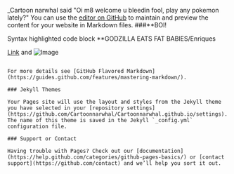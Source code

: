 _Cartoon narwhal said "Oi m8 welcome u bleedin fool, play any pokemon lately?"
You can use the [editor on GitHub](https://github.com/Cartoonnarwhal/Cartoonnarwhal.github.io/edit/master/index.md) to maintain and preview the content for your website in Markdown files.
###**BOI!


Syntax highlighted code block
**GODZILLA EATS
FAT BABIES/Enriques


[Link](url) and ![Image](src)
```

For more details see [GitHub Flavored Markdown](https://guides.github.com/features/mastering-markdown/).

### Jekyll Themes

Your Pages site will use the layout and styles from the Jekyll theme you have selected in your [repository settings](https://github.com/Cartoonnarwhal/Cartoonnarwhal.github.io/settings). The name of this theme is saved in the Jekyll `_config.yml` configuration file.

### Support or Contact

Having trouble with Pages? Check out our [documentation](https://help.github.com/categories/github-pages-basics/) or [contact support](https://github.com/contact) and we’ll help you sort it out.
